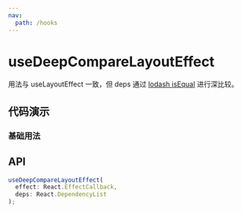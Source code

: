 ```yaml
---
nav:
  path: /hooks
---
```


# useDeepCompareLayoutEffect

用法与 useLayoutEffect 一致，但 deps 通过 [lodash isEqual](https://lodash.com/docs/4.17.15#isEqual) 进行深比较。

## 代码演示

### 基础用法

<code src="./demo/demo1.tsx"></code>

## API

```typescript
useDeepCompareLayoutEffect(
  effect: React.EffectCallback,
  deps: React.DependencyList
);
```
